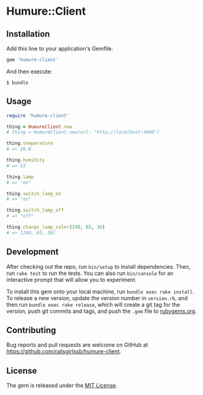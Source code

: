 # Humure::Client

## Installation

Add this line to your application's Gemfile:

```ruby
gem 'humure-client'
```

And then execute:

    $ bundle

## Usage

```ruby
require 'humure-client'

thing = HumureClient.new
# thing = HumureClient.new(url: "http://localhost:4000")

thing.temperature
# => 26.0

thing.humidity
# => 53

thing.lamp
# => "on"

thing.switch_lamp_on
# => "on"

thing.switch_lamp_off
# => "off"

thing.change_lamp_color(240, 65, 36)
# => [240, 65, 36]
```

## Development

After checking out the repo, run `bin/setup` to install dependencies. Then, run `rake test` to run the tests. You can also run `bin/console` for an interactive prompt that will allow you to experiment.

To install this gem onto your local machine, run `bundle exec rake install`. To release a new version, update the version number in `version.rb`, and then run `bundle exec rake release`, which will create a git tag for the version, push git commits and tags, and push the `.gem` file to [rubygems.org](https://rubygems.org).

## Contributing

Bug reports and pull requests are welcome on GitHub at https://github.com/railsgirlssb/humure-client.


## License

The gem is released under the [MIT License](http://opensource.org/licenses/MIT).
